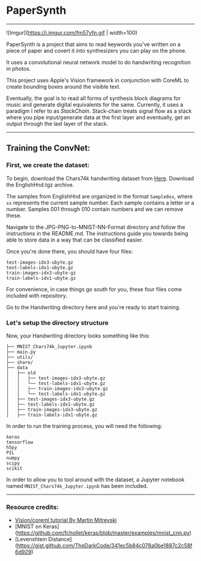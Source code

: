 # PaperSynth
---

![Imgur](https://i.imgur.com/fm57yfn.gif |  width=100)

PaperSynth is a project that aims to read keywords you've written on a piece of paper and covert it into synthesizers you can play on the phone.

It uses a convolutional neural network model to do handwriting recognition in photos.

This project uses Apple's Vision framework in conjunction with CoreML to create bounding boxes around the visible text.

Eventually, the goal is to read all forms of synthesis block diagrams for music and generate digital equivalents for the same. Currently, it uses a paradigm I refer to as _StackChain_. Stack-chain treats signal flow as a stack where you pipe input/generate data at the first layer and eventually, get an output through the last layer of the stack.

---

## Training the ConvNet:


### First, we create the dataset:

To begin, download the Chars74k handwriting dataset from [Here](http://www.ee.surrey.ac.uk/CVSSP/demos/chars74k/). Download the EnglishHnd.tgz archive.

The samples from EnglishHnd are organized in the format `Sample0xx`, where `xx` represents the current sample number. Each sample contains a letter or a number. Samples 001 through 010 contain numbers and we can remove these.

Navigate to the JPG-PNG-to-MNIST-NN-Format directory and follow the instructions in the README.md. The instructions guide you towards being able to store data in a way that can be classified easier.

Once you're done there, you should have four files:

```
test-images-idx3-ubyte.gz
test-labels-idx1-ubyte.gz
train-images-idx3-ubyte-gz
train-labels-idx1-ubyte.gz
```

For convenience, in case things go south for you, these four files come included with repository.

Go to the Handwriting directory here and you're ready to start training.


### Let's setup the directory structure

Now, your Handwriting directory looks something like this:
```
├── MNIST_Chars74k_Jupyter.ipynb
├── main.py
├── utils/
├── share/
├── data
│   ├── old
│   │   ├── test-images-idx3-ubyte.gz
│   │   └── test-labels-idx1-ubyte.gz
│   │   ├── train-images-idx3-ubyte.gz
│   │   └── test-labels-idx1-ubyte.gz
│   ├── test-images-idx3-ubyte.gz
│   ├── test-labels-idx1-ubyte.gz
│   ├── train-images-idx3-ubyte.gz
│   ├── train-labels-idx1-ubyte.gz
```
In order to run the training process, you will need the following:

```
keras
tensorflow
h5py
PIL
numpy
scipy
scikit
```

In order to allow you to tool around with the dataset, a Jupyter notebook named `MNIST_Chars74k_Jupyter.ipynb` has been included.

---

### Resource credits: 

- [Vision/coreml tutorial By Martin Mitrevski](https://martinmitrevski.com/2017/10/19/text-recognition-using-vision-and-coreml/)
- [MNIST on Keras] (https://github.com/fchollet/keras/blob/master/examples/mnist_cnn.py)
- [Levenshtein Distance] (https://gist.github.com/TheDarkCode/341ec5b84c078a0be1887c2c58f6d929)








